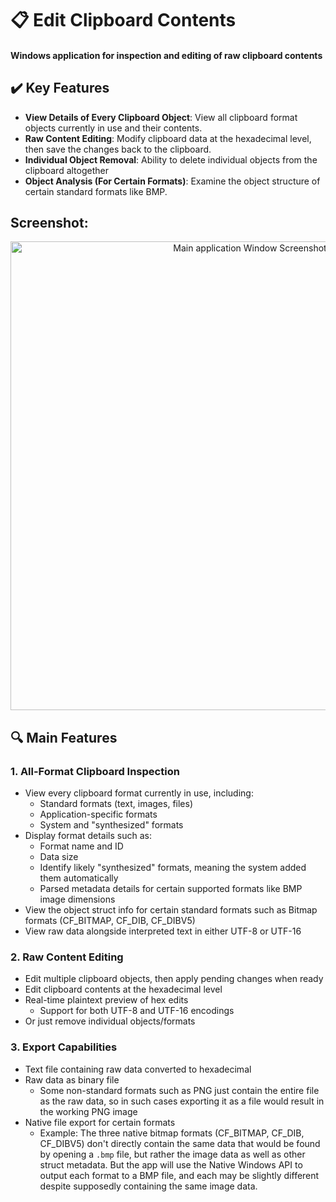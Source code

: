# 📋 Edit Clipboard Contents

#### Windows application for inspection and editing of raw clipboard contents

## ✔️ Key Features

- **View Details of Every Clipboard Object**: View all clipboard format objects currently in use and their contents.
- **Raw Content Editing**: Modify clipboard data at the hexadecimal level, then save the changes back to the clipboard.
- **Individual Object Removal**: Ability to delete individual objects from the clipboard altogether
- **Object Analysis (For Certain Formats)**: Examine the object structure of certain standard formats like BMP.

## Screenshot:
<p align="center">
<img alt="Main application Window Screenshot" width=750 src=https://github.com/user-attachments/assets/bf710929-a18d-4f60-9a8c-e26d1f739fb4>
</p>

## 🔍 Main Features

### 1. All-Format Clipboard Inspection

- View every clipboard format currently in use, including:
  - Standard formats (text, images, files)
  - Application-specific formats
  - System and "synthesized" formats
- Display format details such as:
  - Format name and ID
  - Data size
  - Identify likely "synthesized" formats, meaning the system added them automatically
  - Parsed metadata details for certain supported formats like BMP image dimensions
- View the object struct info for certain standard formats such as Bitmap formats (CF_BITMAP, CF_DIB, CF_DIBV5)
- View raw data alongside interpreted text in either UTF-8 or UTF-16

### 2. Raw Content Editing

- Edit multiple clipboard objects, then apply pending changes when ready
- Edit clipboard contents at the hexadecimal level
- Real-time plaintext preview of hex edits
   - Support for both UTF-8 and UTF-16 encodings
- Or just remove individual objects/formats

### 3. Export Capabilities

- Text file containing raw data converted to hexadecimal
- Raw data as binary file
  - Some non-standard formats such as PNG just contain the entire file as the raw data, so in such cases exporting it as a file would result in the working PNG image
- Native file export for certain formats
  -  Example: The three native bitmap formats (CF_BITMAP, CF_DIB, CF_DIBV5) don't directly contain the same data that would be found by opening a `.bmp` file, but rather the image data as well as other struct metadata. But the app will use the Native Windows API to output each format to a BMP file, and each may be slightly different despite supposedly containing the same image data.


